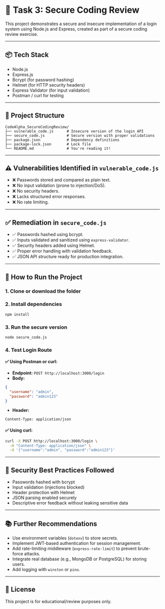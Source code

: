 # 🔐 Task 3: Secure Coding Review

This project demonstrates a secure and insecure implementation of a login system using Node.js and Express, created as part of a secure coding review exercise.

---

## 📦 Tech Stack

- Node.js
- Express.js
- Bcrypt (for password hashing)
- Helmet (for HTTP security headers)
- Express Validator (for input validation)
- Postman / curl for testing

---

## 📁 Project Structure

```
CodeAlpha_SecureCodingReview/
├── vulnerable_code.js      # Insecure version of the login API
├── secure_code.js          # Secure version with proper validations
├── package.json            # Dependency definitions
├── package-lock.json       # Lock file
└── README.md               # You're reading it!
```

---

## ⚠️ Vulnerabilities Identified in `vulnerable_code.js`

- ❌ Passwords stored and compared as plain text.
- ❌ No input validation (prone to injection/DoS).
- ❌ No security headers.
- ❌ Lacks structured error responses.
- ❌ No rate limiting.

---

## ✅ Remediation in `secure_code.js`

- ✅ Passwords hashed using bcrypt.
- ✅ Inputs validated and sanitized using `express-validator`.
- ✅ Security headers added using Helmet.
- ✅ Proper error handling with validation feedback.
- ✅ JSON API structure ready for production integration.

---

## 🚀 How to Run the Project

### 1. Clone or download the folder

### 2. Install dependencies

```bash
npm install
```

### 3. Run the secure version

```bash
node secure_code.js
```

### 4. Test Login Route

#### ✅ Using Postman or curl:
- **Endpoint:** `POST http://localhost:3000/login`
- **Body:**
```json
{
  "username": "admin",
  "password": "admin123"
}
```

- **Header:**
```
Content-Type: application/json
```

#### ✅ Using curl:
```bash
curl -X POST http://localhost:3000/login \
  -H "Content-Type: application/json" \
  -d '{"username":"admin", "password":"admin123"}'
```

---

## 🔐 Security Best Practices Followed

- Passwords hashed with bcrypt
- Input validation (injections blocked)
- Header protection with Helmet
- JSON parsing enabled securely
- Descriptive error feedback without leaking sensitive data

---

## 📚 Further Recommendations

- Use environment variables (`dotenv`) to store secrets.
- Implement JWT-based authentication for session management.
- Add rate-limiting middleware (`express-rate-limit`) to prevent brute-force attacks.
- Integrate real database (e.g., MongoDB or PostgreSQL) for storing users.
- Add logging with `winston` or `pino`.

---

## 📄 License

This project is for educational/review purposes only.
